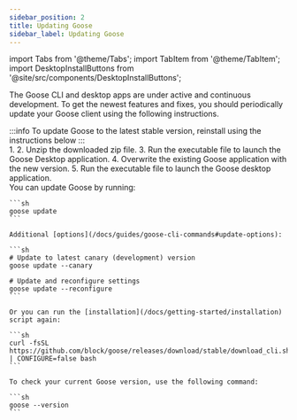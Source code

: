 ```yaml
---
sidebar_position: 2
title: Updating Goose
sidebar_label: Updating Goose
---
```


import Tabs from '@theme/Tabs';
import TabItem from '@theme/TabItem';
import DesktopInstallButtons from '@site/src/components/DesktopInstallButtons';

The Goose CLI and desktop apps are under active and continuous development. To get the newest features and fixes, you should periodically update your Goose client using the following instructions.

<Tabs groupId="interface">
  <TabItem value="ui" label="Goose Desktop" default>
        :::info
        To update Goose to the latest stable version, reinstall using the instructions below
        :::
        <div style={{ marginTop: '1rem' }}>
          1. <DesktopInstallButtons/>
          2. Unzip the downloaded zip file.
          3. Run the executable file to launch the Goose Desktop application.
          4. Overwrite the existing Goose application with the new version.
          5. Run the executable file to launch the Goose desktop application.
        </div>
  </TabItem>
  <TabItem value="cli" label="Goose CLI">
    You can update Goose by running:

    ```sh
    goose update
    ```

    Additional [options](/docs/guides/goose-cli-commands#update-options):
    
    ```sh
    # Update to latest canary (development) version
    goose update --canary

    # Update and reconfigure settings
    goose update --reconfigure
    ```

    Or you can run the [installation](/docs/getting-started/installation) script again:

    ```sh
    curl -fsSL https://github.com/block/goose/releases/download/stable/download_cli.sh | CONFIGURE=false bash
    ```

    To check your current Goose version, use the following command:

    ```sh
    goose --version
    ```

  </TabItem>
</Tabs>